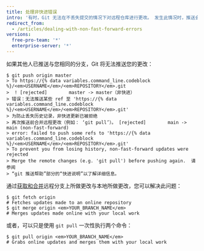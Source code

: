 ```yaml
---
title: 处理非快进错误
intro: '有时，Git 无法在不丢失提交的情况下对远程仓库进行更改。 发生此情况时，推送会被拒绝。'
redirect_from:
  - /articles/dealing-with-non-fast-forward-errors
versions:
  free-pro-team: '*'
  enterprise-server: '*'
---
```


如果其他人已推送与您相同的分支，Git 将无法推送您的更改：

```shell
$ git push origin master
> To https://{% data variables.command_line.codeblock %}/<em>USERNAME</em>/<em>REPOSITORY</em>.git
>  ! [rejected]        master -> master（非快进）
> 错误：无法推送某些 ref 至 'https://{% data variables.command_line.codeblock %}/<em>USERNAME</em>/<em>REPOSITORY</em>.git'
> 为防止丢失历史记录，非快进更新已被拒绝
> 再次推送前合并远程更改（例如： ‘git pull’）。 [rejected]        main -> main (non-fast-forward)
> error: failed to push some refs to 'https://{% data variables.command_line.codeblock %}/<em>USERNAME</em>/<em>REPOSITORY</em>.git'
> To prevent you from losing history, non-fast-forward updates were rejected
> Merge the remote changes (e.g. 'git pull') before pushing again.  请参阅
> “git 推送帮助”部分的“快进说明”以了解详细信息。
```

通过[获取和合并](/articles/getting-changes-from-a-remote-repository)远程分支上所做更改与本地所做更改，您可以解决此问题：

```shell
$ git fetch origin
# Fetches updates made to an online repository
$ git merge origin <em>YOUR_BRANCH_NAME</em>
# Merges updates made online with your local work
```

或者，可以只是使用 `git pull` 一次性执行两个命令：

```shell
$ git pull origin <em>YOUR_BRANCH_NAME</em>
# Grabs online updates and merges them with your local work
```
